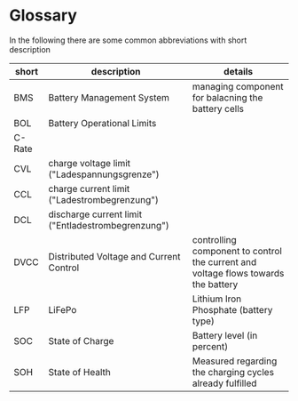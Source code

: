 # Glossary

In the following there are some common abbreviations with short description

| short | description                             | details                                                                            |
| ----- | --------------------------------------- | ---------------------------------------------------------------------------------- |
| BMS   | Battery Management System               | managing component for balacning the battery cells                                 |
| BOL   | Battery Operational Limits              |                         |
| C-Rate   |               |                         |
|CVL |  charge voltage limit ("Ladespannungsgrenze") ||
|CCL |  charge current limit ("Ladestrombegrenzung") ||
|DCL |  discharge current limit ("Entladestrombegrenzung") ||
| DVCC  | Distributed Voltage and Current Control | controlling component to control the current and voltage flows towards the battery |
| LFP   | LiFePo   | Lithium Iron Phosphate (battery type)
| SOC   | State of Charge                         | Battery level (in percent)                                                         |
| SOH   | State of Health                         | Measured regarding the charging cycles already fulfilled                                       |
